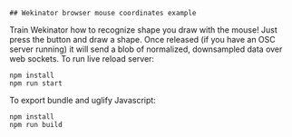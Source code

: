    ## Wekinator browser mouse coordinates example
Train Wekinator how to recognize shape you draw with the mouse! Just press the button and draw a shape. Once released (if you have an OSC server running) it will send a blob of normalized, downsampled data over web sockets.
To run live reload server:  
```shell
npm install
npm run start
```
To export bundle and uglify Javascript:  
```shell
npm install
npm run build
```
